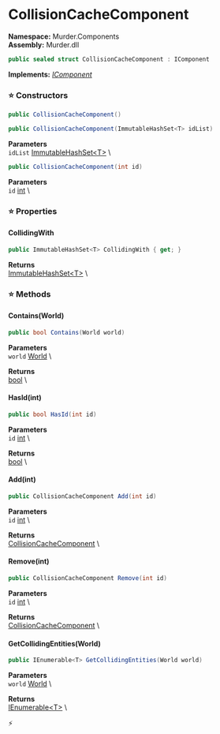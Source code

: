 # CollisionCacheComponent

**Namespace:** Murder.Components \
**Assembly:** Murder.dll

```csharp
public sealed struct CollisionCacheComponent : IComponent
```

**Implements:** _[IComponent](../../Bang/Components/IComponent.html)_

### ⭐ Constructors
```csharp
public CollisionCacheComponent()
```

```csharp
public CollisionCacheComponent(ImmutableHashSet<T> idList)
```

**Parameters** \
`idList` [ImmutableHashSet\<T\>](https://learn.microsoft.com/en-us/dotnet/api/System.Collections.Immutable.ImmutableHashSet-1?view=net-7.0) \

```csharp
public CollisionCacheComponent(int id)
```

**Parameters** \
`id` [int](https://learn.microsoft.com/en-us/dotnet/api/System.Int32?view=net-7.0) \

### ⭐ Properties
#### CollidingWith
```csharp
public ImmutableHashSet<T> CollidingWith { get; }
```

**Returns** \
[ImmutableHashSet\<T\>](https://learn.microsoft.com/en-us/dotnet/api/System.Collections.Immutable.ImmutableHashSet-1?view=net-7.0) \
### ⭐ Methods
#### Contains(World)
```csharp
public bool Contains(World world)
```

**Parameters** \
`world` [World](../../Bang/World.html) \

**Returns** \
[bool](https://learn.microsoft.com/en-us/dotnet/api/System.Boolean?view=net-7.0) \

#### HasId(int)
```csharp
public bool HasId(int id)
```

**Parameters** \
`id` [int](https://learn.microsoft.com/en-us/dotnet/api/System.Int32?view=net-7.0) \

**Returns** \
[bool](https://learn.microsoft.com/en-us/dotnet/api/System.Boolean?view=net-7.0) \

#### Add(int)
```csharp
public CollisionCacheComponent Add(int id)
```

**Parameters** \
`id` [int](https://learn.microsoft.com/en-us/dotnet/api/System.Int32?view=net-7.0) \

**Returns** \
[CollisionCacheComponent](../../Murder/Components/CollisionCacheComponent.html) \

#### Remove(int)
```csharp
public CollisionCacheComponent Remove(int id)
```

**Parameters** \
`id` [int](https://learn.microsoft.com/en-us/dotnet/api/System.Int32?view=net-7.0) \

**Returns** \
[CollisionCacheComponent](../../Murder/Components/CollisionCacheComponent.html) \

#### GetCollidingEntities(World)
```csharp
public IEnumerable<T> GetCollidingEntities(World world)
```

**Parameters** \
`world` [World](../../Bang/World.html) \

**Returns** \
[IEnumerable\<T\>](https://learn.microsoft.com/en-us/dotnet/api/System.Collections.Generic.IEnumerable-1?view=net-7.0) \



⚡